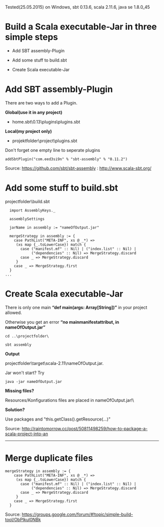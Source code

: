 Tested(25.05.2015) on Windows, sbt 0.13.6, scala 2.11.6, java se 1.8.0_45

# **Build a Scala executable-Jar in three simple steps**

- Add SBT assembly-Plugin

- Add some stuff to build.sbt

- Create Scala executable-Jar

# **Add SBT assembly-Plugin**

There are two ways to add a Plugin.

**Global(use it in any project)**

- home\.sbt\0.13\plugins\plugins.sbt

**Local(my project only)**

- projektfolder\project\plugins.sbt

Don't forget one empty line to seperate plugins

```
addSbtPlugin("com.eed3si9n" % "sbt-assembly" % "0.11.2")
```

Source: https://github.com/sbt/sbt-assembly :  http://www.scala-sbt.org/

# **Add some stuff to build.sbt**

projectfolder\build.sbt

```
  import AssemblyKeys._
 
  assemblySettings
 
  jarName in assembly := "nameOfOutput.jar"
 
  mergeStrategy in assembly := {
    case PathList("META-INF", xs @ _*) =>
     (xs map {_.toLowerCase}) match {
       case ("manifest.mf" :: Nil) | ("index.list" :: Nil) |
            ("dependencies" :: Nil) => MergeStrategy.discard
       case _ => MergeStrategy.discard
     }
    case _ => MergeStrategy.first
  }
...
```

# **Create Scala executable-Jar**

There is only one main **“def main(args: Array[String])”** in your project allowed. 

Otherwise you get an error **“no mainmanifestattribut, in nameOfOutput.jar”**

```
cd ..\projectfolder\

sbt assembly
```
**Output**

projectfolder\target\scala-2.11\nameOfOutput.jar.

Jar won't start? Try 
```
java -jar nameOfOutput.jar
```
**Missing files?**

Resources/Konfigurations files are placed in nameOfOutput.jar!\

**Solution?**

Use packages and "this.getClass().getResource(...)"


Source: http://raintomorrow.cc/post/50811498259/how-to-package-a-scala-project-into-an

---

# **Merge duplicate files**
```
mergeStrategy in assembly := {
    case PathList("META-INF", xs @ _*) =>
     (xs map {_.toLowerCase}) match {
       case ("manifest.mf" :: Nil) | ("index.list" :: Nil) |
            ("dependencies" :: Nil) => MergeStrategy.discard
       case _ => MergeStrategy.discard
     }
    case _ => MergeStrategy.first
  }
```
Source: https://groups.google.com/forum/#!topic/simple-build-tool/ObPlkul0NBk
